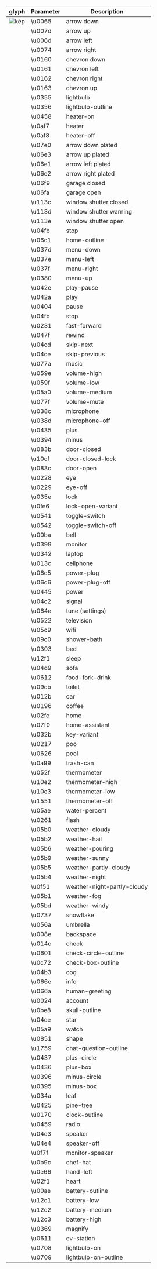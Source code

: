 | glyph | Parameter | Description 
| -- | -- | --
| ![kép](https://user-images.githubusercontent.com/1550668/112601640-f96a9780-8e12-11eb-8b5e-9e139cdce82c.png) | \u0065 | arrow down
|  | \u007d | arrow up
|  | \u006d | arrow left
|  | \u0074 | arrow right
|  | \u0160 | chevron down
|  | \u0161 | chevron left
|  | \u0162 | chevron right
|  | \u0163 | chevron up
|  | \u0355 | lightbulb
|  | \u0356 | lightbulb-outline
|  | \u0458 | heater-on
|  | \u0af7 | heater
|  | \u0af8 | heater-off
|  | \u07e0 | arrow down plated
|  | \u06e3 | arrow up plated
|  | \u06e1 | arrow left plated
|  | \u06e2 | arrow right plated
|  | \u06f9 | garage closed
|  | \u06fa | garage open
|  | \u113c | window shutter closed
|  | \u113d | window shutter warning
|  | \u113e | window shutter open
|  | \u04fb | stop
|  | \u06c1 | home-outline
|  | \u037d | menu-down
|  | \u037e | menu-left
|  | \u037f | menu-right
|  | \u0380 | menu-up
|  | \u042e | play-pause
|  | \u042a | play
|  | \u0404 | pause
|  | \u04fb | stop
|  | \u0231 | fast-forward
|  | \u047f | rewind
|  | \u04cd | skip-next
|  | \u04ce | skip-previous
|  | \u077a | music
|  | \u059e | volume-high
|  | \u059f | volume-low
|  | \u05a0 | volume-medium
|  | \u077f | volume-mute
|  | \u038c | microphone
|  | \u038d | microphone-off
|  | \u0435 | plus
|  | \u0394 | minus
|  | \u083b | door-closed
|  | \u10cf | door-closed-lock
|  | \u083c | door-open
|  | \u0228 | eye
|  | \u0229 | eye-off
|  | \u035e | lock
|  | \u0fe6 | lock-open-variant
|  | \u0541 | toggle-switch
|  | \u0542 | toggle-switch-off
|  | \u00ba | bell
|  | \u0399 | monitor
|  | \u0342 | laptop
|  | \u013c | cellphone
|  | \u06c5 | power-plug
|  | \u06c6 | power-plug-off
|  | \u0445 | power
|  | \u04c2 | signal
|  | \u064e | tune (settings)
|  | \u0522 | television
|  | \u05c9 | wifi
|  | \u09c0 | shower-bath
|  | \u0303 | bed
|  | \u12f1 | sleep
|  | \u04d9 | sofa
|  | \u0612 | food-fork-drink
|  | \u09cb | toilet
|  | \u012b | car
|  | \u0196 | coffee
|  | \u02fc | home
|  | \u07f0 | home-assistant
|  | \u032b | key-variant
|  | \u0217 | poo
|  | \u0626 | pool
|  | \u0a99 | trash-can
|  | \u052f | thermometer
|  | \u10e2 | thermometer-high
|  | \u10e3 | thermometer-low
|  | \u1551 | thermometer-off
|  | \u05ae | water-percent
|  | \u0261 | flash
|  | \u05b0 | weather-cloudy
|  | \u05b2 | weather-hail
|  | \u05b6 | weather-pouring
|  | \u05b9 | weather-sunny
|  | \u05b5 | weather-partly-cloudy
|  | \u05b4 | weather-night
|  | \u0f51 | weather-night-partly-cloudy
|  | \u05b1 | weather-fog
|  | \u05bd | weather-windy
|  | \u0737 | snowflake
|  | \u056a | umbrella
|  | \u008e | backspace
|  | \u014c | check
|  | \u0601 | check-circle-outline
|  | \u0c72 | check-box-outline
|  | \u04b3 | cog
|  | \u066e | info
|  | \u066a | human-greeting
|  | \u0024 | account
|  | \u0be8 | skull-outline
|  | \u04ee | star
|  | \u05a9 | watch
|  | \u0851 | shape
|  | \u1759 | chat-question-outline
|  | \u0437 | plus-circle
|  | \u0436 | plus-box
|  | \u0396 | minus-circle
|  | \u0395 | minus-box
|  | \u034a | leaf
|  | \u0425 | pine-tree
|  | \u0170 | clock-outline
|  | \u0459 | radio
|  | \u04e3 | speaker
|  | \u04e4 | speaker-off
|  | \u0f7f | monitor-speaker
|  | \u0b9c | chef-hat
|  | \u0e66 | hand-left
|  | \u02f1 | heart
|  | \u00ae | battery-outline
|  | \u12c1 | battery-low
|  | \u12c2 | battery-medium
|  | \u12c3 | battery-high
|  | \u0369 | magnify
|  | \u0611 | ev-station
|  | \u0708 | lightbulb-on
|  | \u0709 | lightbulb-on-outline
